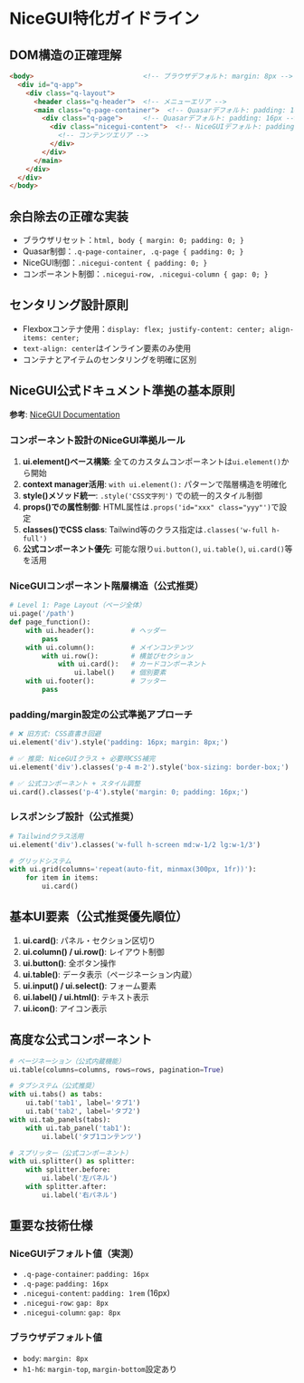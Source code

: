 # NiceGUI特化ガイドライン

## DOM構造の正確理解
```html
<body>                           <!-- ブラウザデフォルト: margin: 8px -->
  <div id="q-app">               
    <div class="q-layout">       
      <header class="q-header">  <!-- メニューエリア -->
      <main class="q-page-container">  <!-- Quasarデフォルト: padding: 16px -->
        <div class="q-page">     <!-- Quasarデフォルト: padding: 16px -->
          <div class="nicegui-content">  <!-- NiceGUIデフォルト: padding: 1rem -->
            <!-- コンテンツエリア -->
          </div>
        </div>
      </main>
    </div>
  </div>
</body>
```

## 余白除去の正確な実装
- ブラウザリセット：`html, body { margin: 0; padding: 0; }`
- Quasar制御：`.q-page-container, .q-page { padding: 0; }`
- NiceGUI制御：`.nicegui-content { padding: 0; }`
- コンポーネント制御：`.nicegui-row, .nicegui-column { gap: 0; }`

## センタリング設計原則
- Flexboxコンテナ使用：`display: flex; justify-content: center; align-items: center;`
- `text-align: center`はインライン要素のみ使用
- コンテナとアイテムのセンタリングを明確に区別

## NiceGUI公式ドキュメント準拠の基本原則
**参考**: [NiceGUI Documentation](https://nicegui.io/documentation/)

### コンポーネント設計のNiceGUI準拠ルール
1. **ui.element()ベース構築**: 全てのカスタムコンポーネントは`ui.element()`から開始
2. **context manager活用**: `with ui.element():` パターンで階層構造を明確化
3. **style()メソッド統一**: `.style('CSS文字列')` での統一的スタイル制御
4. **props()での属性制御**: HTML属性は`.props('id="xxx" class="yyy"')`で設定
5. **classes()でCSS class**: Tailwind等のクラス指定は`.classes('w-full h-full')`
6. **公式コンポーネント優先**: 可能な限り`ui.button()`, `ui.table()`, `ui.card()`等を活用

### NiceGUIコンポーネント階層構造（公式推奨）
```python
# Level 1: Page Layout（ページ全体）
ui.page('/path')
def page_function():
    with ui.header():         # ヘッダー
        pass
    with ui.column():         # メインコンテンツ
        with ui.row():        # 横並びセクション
            with ui.card():   # カードコンポーネント
                ui.label()    # 個別要素
    with ui.footer():         # フッター
        pass
```

### padding/margin設定の公式準拠アプローチ
```python
# ❌ 旧方式: CSS直書き回避
ui.element('div').style('padding: 16px; margin: 8px;')

# ✅ 推奨: NiceGUIクラス + 必要時CSS補完
ui.element('div').classes('p-4 m-2').style('box-sizing: border-box;')

# ✅ 公式コンポーネント + スタイル調整
ui.card().classes('p-4').style('margin: 0; padding: 16px;')
```

### レスポンシブ設計（公式推奨）
```python
# Tailwindクラス活用
ui.element('div').classes('w-full h-screen md:w-1/2 lg:w-1/3')

# グリッドシステム
with ui.grid(columns='repeat(auto-fit, minmax(300px, 1fr))'):
    for item in items:
        ui.card()
```

## 基本UI要素（公式推奨優先順位）
1. **ui.card()**: パネル・セクション区切り
2. **ui.column() / ui.row()**: レイアウト制御
3. **ui.button()**: 全ボタン操作
4. **ui.table()**: データ表示（ページネーション内蔵）
5. **ui.input() / ui.select()**: フォーム要素
6. **ui.label() / ui.html()**: テキスト表示
7. **ui.icon()**: アイコン表示

## 高度な公式コンポーネント
```python
# ページネーション（公式内蔵機能）
ui.table(columns=columns, rows=rows, pagination=True)

# タブシステム（公式推奨）
with ui.tabs() as tabs:
    ui.tab('tab1', label='タブ1')
    ui.tab('tab2', label='タブ2')
with ui.tab_panels(tabs):
    with ui.tab_panel('tab1'):
        ui.label('タブ1コンテンツ')

# スプリッター（公式コンポーネント）
with ui.splitter() as splitter:
    with splitter.before:
        ui.label('左パネル')
    with splitter.after:
        ui.label('右パネル')
```

## 重要な技術仕様

### NiceGUIデフォルト値（実測）
- `.q-page-container`: `padding: 16px`
- `.q-page`: `padding: 16px`
- `.nicegui-content`: `padding: 1rem` (16px)
- `.nicegui-row`: `gap: 8px`
- `.nicegui-column`: `gap: 8px`

### ブラウザデフォルト値
- `body`: `margin: 8px`
- `h1-h6`: `margin-top`, `margin-bottom`設定あり